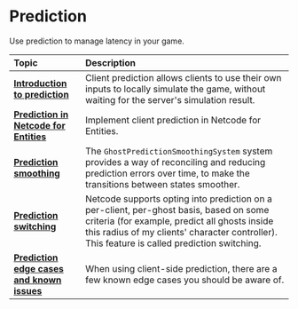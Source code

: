 # Prediction

Use prediction to manage latency in your game.

| **Topic**                       | **Description**                  |
| :------------------------------ | :------------------------------- |
| **[Introduction to prediction](intro-to-prediction.md)** | Client prediction allows clients to use their own inputs to locally simulate the game, without waiting for the server's simulation result. |
| **[Prediction in Netcode for Entities](prediction-n4e.md)** | Implement client prediction in Netcode for Entities. |
| **[Prediction smoothing](prediction-smoothing.md)**  | The `GhostPredictionSmoothingSystem` system provides a way of reconciling and reducing prediction errors over time, to make the transitions between states smoother. |
| **[Prediction switching](prediction-switching.md)** | Netcode supports opting into prediction on a per-client, per-ghost basis, based on some criteria (for example, predict all ghosts inside this radius of my clients' character controller). This feature is called prediction switching. |
| **[Prediction edge cases and known issues](prediction-details.md)** | When using client-side prediction, there are a few known edge cases you should be aware of. |
